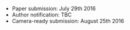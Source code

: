 * Paper submission: July 29th 2016
* Author notification: TBC
* Camera-ready submission: August 25th 2016
